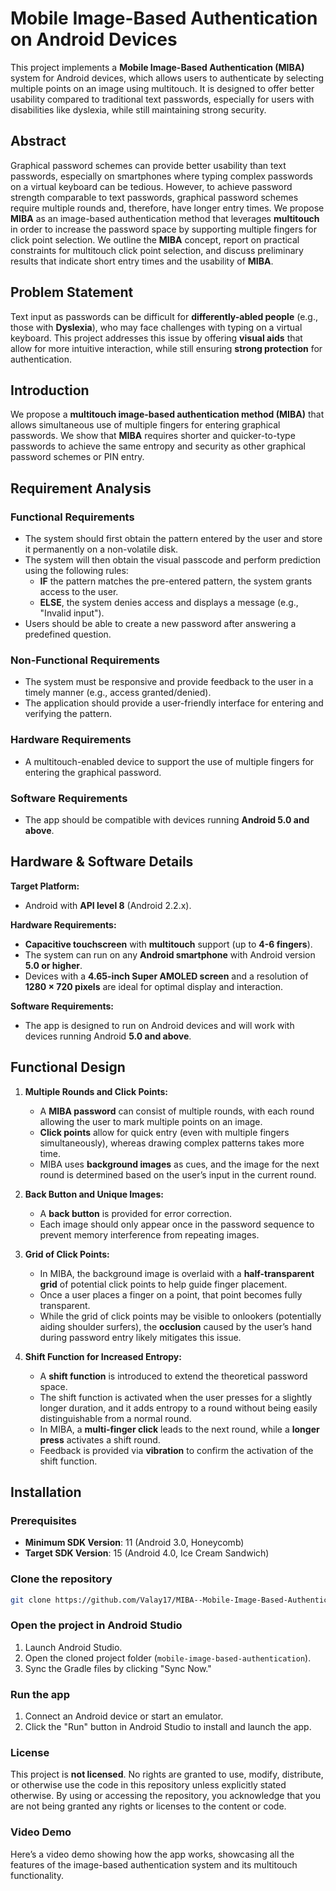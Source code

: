 # Mobile Image-Based Authentication on Android Devices

This project implements a **Mobile Image-Based Authentication (MIBA)** system for Android devices, which allows users to authenticate by selecting multiple points on an image using multitouch. It is designed to offer better usability compared to traditional text passwords, especially for users with disabilities like dyslexia, while still maintaining strong security.

## Abstract

Graphical password schemes can provide better usability than text passwords, especially on smartphones where typing complex passwords on a virtual keyboard can be tedious. However, to achieve password strength comparable to text passwords, graphical password schemes require multiple rounds and, therefore, have longer entry times. We propose **MIBA** as an image-based authentication method that leverages **multitouch** in order to increase the password space by supporting multiple fingers for click point selection. We outline the **MIBA** concept, report on practical constraints for multitouch click point selection, and discuss preliminary results that indicate short entry times and the usability of **MIBA**.

## Problem Statement

Text input as passwords can be difficult for **differently-abled people** (e.g., those with **Dyslexia**), who may face challenges with typing on a virtual keyboard. This project addresses this issue by offering **visual aids** that allow for more intuitive interaction, while still ensuring **strong protection** for authentication.

## Introduction

We propose a **multitouch image-based authentication method (MIBA)** that allows simultaneous use of multiple fingers for entering graphical passwords. We show that **MIBA** requires shorter and quicker-to-type passwords to achieve the same entropy and security as other graphical password schemes or PIN entry.

## Requirement Analysis

### Functional Requirements
- The system should first obtain the pattern entered by the user and store it permanently on a non-volatile disk.
- The system will then obtain the visual passcode and perform prediction using the following rules:
  - **IF** the pattern matches the pre-entered pattern, the system grants access to the user.
  - **ELSE**, the system denies access and displays a message (e.g., "Invalid input").
- Users should be able to create a new password after answering a predefined question.

### Non-Functional Requirements
- The system must be responsive and provide feedback to the user in a timely manner (e.g., access granted/denied).
- The application should provide a user-friendly interface for entering and verifying the pattern.

### Hardware Requirements
- A multitouch-enabled device to support the use of multiple fingers for entering the graphical password.

### Software Requirements
- The app should be compatible with devices running **Android 5.0 and above**.

## Hardware & Software Details

**Target Platform:**
- Android with **API level 8** (Android 2.2.x).

**Hardware Requirements:**
- **Capacitive touchscreen** with **multitouch** support (up to **4-6 fingers**).
- The system can run on any **Android smartphone** with Android version **5.0 or higher**.
- Devices with a **4.65-inch Super AMOLED screen** and a resolution of **1280 × 720 pixels** are ideal for optimal display and interaction.

**Software Requirements:**
- The app is designed to run on Android devices and will work with devices running Android **5.0 and above**.

## Functional Design

1. **Multiple Rounds and Click Points:**
   - A **MIBA password** can consist of multiple rounds, with each round allowing the user to mark multiple points on an image.
   - **Click points** allow for quick entry (even with multiple fingers simultaneously), whereas drawing complex patterns takes more time.
   - MIBA uses **background images** as cues, and the image for the next round is determined based on the user’s input in the current round.

2. **Back Button and Unique Images:**
   - A **back button** is provided for error correction.
   - Each image should only appear once in the password sequence to prevent memory interference from repeating images.

3. **Grid of Click Points:**
   - In MIBA, the background image is overlaid with a **half-transparent grid** of potential click points to help guide finger placement.
   - Once a user places a finger on a point, that point becomes fully transparent.
   - While the grid of click points may be visible to onlookers (potentially aiding shoulder surfers), the **occlusion** caused by the user’s hand during password entry likely mitigates this issue.

4. **Shift Function for Increased Entropy:**
   - A **shift function** is introduced to extend the theoretical password space.
   - The shift function is activated when the user presses for a slightly longer duration, and it adds entropy to a round without being easily distinguishable from a normal round.
   - In MIBA, a **multi-finger click** leads to the next round, while a **longer press** activates a shift round.
   - Feedback is provided via **vibration** to confirm the activation of the shift function.

## Installation

### Prerequisites
- **Minimum SDK Version**: 11 (Android 3.0, Honeycomb)
- **Target SDK Version**: 15 (Android 4.0, Ice Cream Sandwich)

### Clone the repository
```bash
git clone https://github.com/Valay17/MIBA--Mobile-Image-Based-Authentication-on-Android-Devices.git
```

### Open the project in Android Studio
1. Launch Android Studio.
2. Open the cloned project folder (`mobile-image-based-authentication`).
3. Sync the Gradle files by clicking "Sync Now."

### Run the app
1. Connect an Android device or start an emulator.
2. Click the "Run" button in Android Studio to install and launch the app.

### License
This project is **not licensed**. No rights are granted to use, modify, distribute, or otherwise use the code in this repository unless explicitly stated otherwise. By using or accessing the repository, you acknowledge that you are not being granted any rights or licenses to the content or code.

### Video Demo
Here’s a video demo showing how the app works, showcasing all the features of the image-based authentication system and its multitouch functionality.

